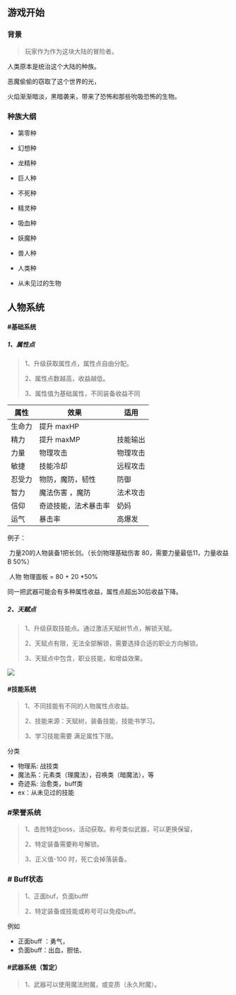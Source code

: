 ## 游戏开始

### 背景

>玩家作为作为这块大陆的冒险者。



人类原本是统治这个大陆的种族。

恶魔偷偷的窃取了这个世界的光，

火焰渐渐暗淡，黑暗袭来，带来了恐怖和那些吮吸恐怖的生物。





### 种族大纲

+ 第零种

+ 幻想种

+ 龙精种
+ 巨人种
+ 不死种
+ 精灵种
+ 吸血种
+ 妖魔种
+ 兽人种
+ 人类种
+ 从未见过的生物



## 人物系统

#### #基础系统

##### 1、属性点

>1、升级获取属性点，属性点自由分配。
>
>2、属性点数越高，收益越低。
>
>3、属性值为基础属性，不同装备收益不同



| 属性   | 效果                 | 适用     |
| ------ | -------------------- | -------- |
| 生命力 | 提升 maxHP           |          |
| 精力   | 提升 maxMP           | 技能输出 |
| 力量   | 物理攻击             | 物理攻击 |
| 敏捷   | 技能冷却             | 远程攻击 |
| 忍受力 | 物防，魔防，韧性     | 防御     |
| 智力   | 魔法伤害 ，魔防      | 法术攻击 |
| 信仰   | 奇迹技能，法术暴击率 | 奶妈     |
| 运气   | 暴击率               | 高爆发   |

例子：

​	力量20的人物装备1把长剑。（长剑物理基础伤害 80，需要力量最低11，力量收益B 50%）

​	人物 物理面板 = 80 + 20 *50%

同一把武器可能会有多种属性收益，属性点超出30后收益下降。




##### 2、天赋点

>1、升级获取技能点。通过激活天赋树节点，解锁天赋。
>
>2、天赋点有限，无法全部解锁，需要选择合适的职业方向解锁。
>
>3、天赋点中包含，职业技能，和增益效果。



![](D:\Document\GamePlan\assets\s1.jpg)





#### #技能系统

>1、不同技能有不同的人物属性点收益。
>
>2、技能来源：天赋树，装备技能，技能书学习。
>
>3、学习技能需要 满足属性下限。

分类

+ 物理系:  战技类
+ 魔法系：元素类（理魔法），召唤类（暗魔法），等
+ 奇迹系:  治愈类，buff类
+ ex：从未见过的技能

### #荣誉系统

>1、击败特定boss，活动获取。称号类似武器，可以更换保留，
>
>2、特定装备需要称号解锁。
>
>3、正义值-100 时，死亡会掉落装备。

### # Buff状态

>1、正面buf，负面bufff
>
>2、特定装备或技能或称号可以免疫buff。

例如

+ 正面buff ：勇气，
+ 负面buff：出血，胆怯、



#### #武器系统（暂定）

>1、武器可以使用魔法附魔，或变质（永久附魔）。


